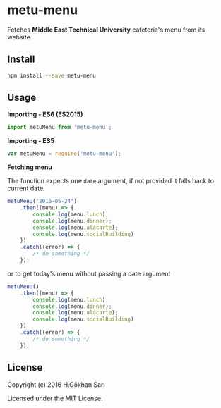 # metu-menu

Fetches **Middle East Technical University** cafeteria's menu from its website.

## Install

```sh
npm install --save metu-menu
```

## Usage

**Importing - ES6 (ES2015)**

```js
import metuMenu from 'metu-menu';
```

**Importing - ES5**
```js
var metuMenu = require('metu-menu');
```

**Fetching menu**

The function expects one `date` argument, if not provided it falls back to current date.

```js
metuMenu('2016-05-24')
    .then((menu) => {
        console.log(menu.lunch);
        console.log(menu.dinner);
        console.log(menu.alacarte);
        console.log(menu.socialBuilding)
    })
    .catch((error) => {
        /* do something */
    });
```

or to get today's menu without passing a date argument

```js
metuMenu()
    .then((menu) => {
        console.log(menu.lunch);
        console.log(menu.dinner);
        console.log(menu.alacarte);
        console.log(menu.socialBuilding)
    })
    .catch((error) => {
        /* do something */
    });
```

## License

Copyright (c) 2016 H.Gökhan Sarı

Licensed under the MIT License.